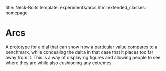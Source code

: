title: Neck-Bolts
template: experiments/arcs.html
extended_classes: homepage

# Arcs

A prototype for a dial that can show how a particular value compares to a benchmark, while concealing the delta in that case
that it places too far away from it. This is a way of displaying figures and allowing people to see where they are while also
cushioning any extremes.

